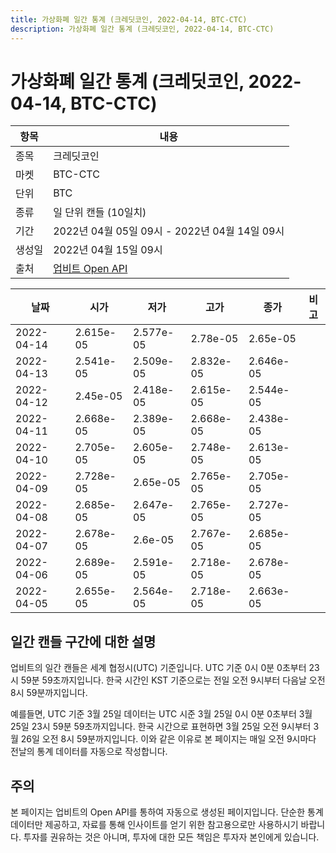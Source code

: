 ```yaml
---
title: 가상화폐 일간 통계 (크레딧코인, 2022-04-14, BTC-CTC)
description: 가상화폐 일간 통계 (크레딧코인, 2022-04-14, BTC-CTC)
---
```



가상화폐 일간 통계 (크레딧코인, 2022-04-14, BTC-CTC)
===

|항목|내용|
|--|--|
|종목|크레딧코인|
|마켓|BTC-CTC|
|단위|BTC|
|종류|일 단위 캔들 (10일치)|
|기간|2022년 04월 05일 09시 - 2022년 04월 14일 09시|
|생성일|2022년 04월 15일 09시|
|출처|[업비트 Open API](https://docs.upbit.com)|


|날짜|시가|저가|고가|종가|비고|
|--|--|--|--|--|--|
|2022-04-14|2.615e-05|2.577e-05|2.78e-05|2.65e-05|    |
|2022-04-13|2.541e-05|2.509e-05|2.832e-05|2.646e-05|    |
|2022-04-12|2.45e-05|2.418e-05|2.615e-05|2.544e-05|    |
|2022-04-11|2.668e-05|2.389e-05|2.668e-05|2.438e-05|    |
|2022-04-10|2.705e-05|2.605e-05|2.748e-05|2.613e-05|    |
|2022-04-09|2.728e-05|2.65e-05|2.765e-05|2.705e-05|    |
|2022-04-08|2.685e-05|2.647e-05|2.765e-05|2.727e-05|    |
|2022-04-07|2.678e-05|2.6e-05|2.767e-05|2.685e-05|    |
|2022-04-06|2.689e-05|2.591e-05|2.718e-05|2.678e-05|    |
|2022-04-05|2.655e-05|2.564e-05|2.718e-05|2.663e-05|    |


일간 캔들 구간에 대한 설명
---


업비트의 일간 캔들은 세계 협정시(UTC) 기준입니다. 
UTC 기준 0시 0분 0초부터 23시 59분 59초까지입니다. 
한국 시간인 KST 기준으로는 전일 오전 9시부터 다음날 오전 8시 59분까지입니다. 


예를들면, UTC 기준 3월 25일 데이터는 UTC 시준 3월 25일 0시 0분 0초부터 3월 25일 23시 59분 59초까지입니다. 
한국 시간으로 표현하면 3월 25일 오전 9시부터 3월 26일 오전 8시 59분까지입니다. 
이와 같은 이유로 본 페이지는 매일 오전 9시마다 전날의 통계 데이터를 자동으로 작성합니다. 


주의
---


본 페이지는 업비트의 Open API를 통하여 자동으로 생성된 페이지입니다. 
단순한 통계 데이터만 제공하고, 자료를 통해 인사이트를 얻기 위한 참고용으로만 사용하시기 바랍니다. 
투자를 권유하는 것은 아니며, 투자에 대한 모든 책임은 투자자 본인에게 있습니다. 
